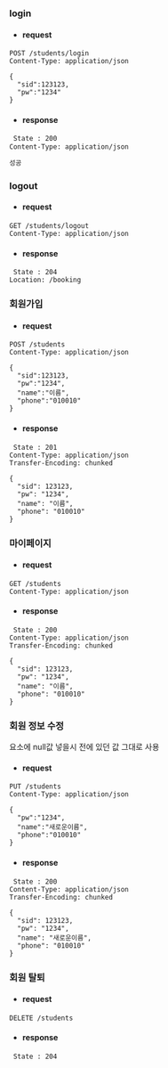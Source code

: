 ### login
- #### request
```http
POST /students/login 
Content-Type: application/json

{
  "sid":123123,
  "pw":"1234"
}
```
- #### response
```html
 State : 200 
Content-Type: application/json

성공
```

### logout

- #### request

```http
GET /students/logout 
Content-Type: application/json
```
- #### response
```http
 State : 204
Location: /booking
```

### 회원가입 
- #### request
```http
POST /students
Content-Type: application/json

{
  "sid":123123,
  "pw":"1234",
  "name":"이름",
  "phone":"010010"
}
```
- #### response
```http
 State : 201 
Content-Type: application/json
Transfer-Encoding: chunked

{
  "sid": 123123,
  "pw": "1234",
  "name": "이름",
  "phone": "010010"
}
```

### 마이페이지
- #### request
```http
GET /students
Content-Type: application/json
```
- #### response
```http
 State : 200 
Content-Type: application/json
Transfer-Encoding: chunked

{
  "sid": 123123,
  "pw": "1234",
  "name": "이름",
  "phone": "010010"
}
```

### 회원 정보 수정 

요소에 null값 넣을시 전에 있던 값 그대로 사용
- #### request
```http
PUT /students
Content-Type: application/json

{
  "pw":"1234",
  "name":"새로운이름",
  "phone":"010010"
}
```
- #### response
```http
 State : 200 
Content-Type: application/json
Transfer-Encoding: chunked

{
  "sid": 123123,
  "pw": "1234",
  "name": "새로운이름",
  "phone": "010010"
}
```

### 회원 탈퇴
- #### request
```http
DELETE /students
```
- #### response
```http
 State : 204
```

